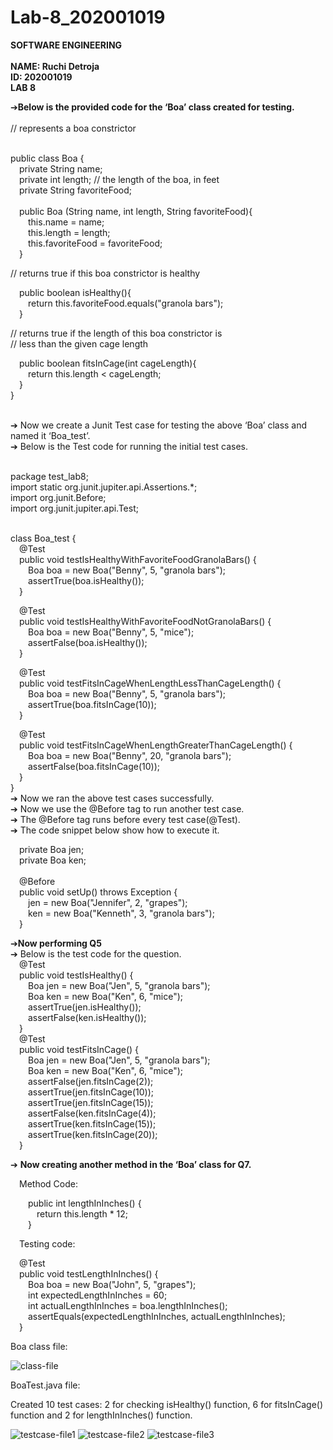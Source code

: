 # Lab-8_202001019

**SOFTWARE ENGINEERING</br></br>
NAME: Ruchi Detroja     
ID: 202001019     
LAB 8**

➔**Below is the provided code for the ‘Boa’ class created for testing.**</br></br>
// represents a boa constrictor</br></br>

public class Boa {</br>
&emsp;private String name;</br>
&emsp;private int length; // the length of the boa, in feet</br>
&emsp;private String favoriteFood;</br></br>
&emsp;public Boa (String name, int length, String favoriteFood){</br>
&emsp;&emsp;this.name = name;</br>
&emsp;&emsp;this.length = length;</br>
&emsp;&emsp;this.favoriteFood = favoriteFood;</br>
&emsp;}</br>

// returns true if this boa constrictor is healthy</br>

&emsp;public boolean isHealthy(){</br>
&emsp;&emsp;return this.favoriteFood.equals("granola bars");</br>
&emsp;}</br>

// returns true if the length of this boa constrictor is</br>
// less than the given cage length</br>

&emsp;public boolean fitsInCage(int cageLength){</br>
&emsp;&emsp;return this.length < cageLength;</br>
&emsp;}</br>
}</br></br>

➔ Now we create a Junit Test case for testing the above ‘Boa’ class and named it ‘Boa_test’.</br>
➔ Below is the Test code for running the initial test cases.</br></br>

package test_lab8;</br>
import static org.junit.jupiter.api.Assertions.*;</br>
import org.junit.Before;</br>
import org.junit.jupiter.api.Test;</br></br>

class Boa_test {</br>
&emsp;@Test</br>
&emsp;public void testIsHealthyWithFavoriteFoodGranolaBars() {</br>
&emsp;&emsp;Boa boa = new Boa("Benny", 5, "granola bars");</br>
&emsp;&emsp;assertTrue(boa.isHealthy());</br>
&emsp;}</br>

&emsp;@Test</br>
&emsp;public void testIsHealthyWithFavoriteFoodNotGranolaBars() {</br>
&emsp;&emsp;Boa boa = new Boa("Benny", 5, "mice");</br>
&emsp;&emsp;assertFalse(boa.isHealthy());</br>
&emsp;}</br>

&emsp;@Test</br>
&emsp;public void testFitsInCageWhenLengthLessThanCageLength() {</br>
&emsp;&emsp;Boa boa = new Boa("Benny", 5, "granola bars");</br>
&emsp;&emsp;assertTrue(boa.fitsInCage(10));</br>
&emsp;}</br>

&emsp;@Test</br>
&emsp;public void testFitsInCageWhenLengthGreaterThanCageLength() {</br>
&emsp;&emsp;Boa boa = new Boa("Benny", 20, "granola bars");</br>
&emsp;&emsp;assertFalse(boa.fitsInCage(10));</br>
&emsp;}</br>
}</br>
➔ Now we ran the above test cases successfully.</br>
➔ Now we use the @Before tag to run another test case.</br>
➔ The @Before tag runs before every test case(@Test).</br>
➔ The code snippet below show how to execute it.</br>

&emsp;private Boa jen;</br>
&emsp;private Boa ken;</br></br>
&emsp;@Before</br>
&emsp;public void setUp() throws Exception {</br>
&emsp;&emsp;jen = new Boa("Jennifer", 2, "grapes");</br>
&emsp;&emsp;ken = new Boa("Kenneth", 3, "granola bars");</br>
&emsp;}</br>

➔**Now performing Q5**</br>
➔ Below is the test code for the question.</br>
&emsp;@Test</br>
&emsp;public void testIsHealthy() {</br>
&emsp;&emsp;Boa jen = new Boa("Jen", 5, "granola bars");</br>
&emsp;&emsp;Boa ken = new Boa("Ken", 6, "mice");</br>
&emsp;&emsp;assertTrue(jen.isHealthy());</br>
&emsp;&emsp;assertFalse(ken.isHealthy());</br>
&emsp;}</br>
&emsp;@Test</br>
&emsp;public void testFitsInCage() {</br>
&emsp;&emsp;Boa jen = new Boa("Jen", 5, "granola bars");</br>
&emsp;&emsp;Boa ken = new Boa("Ken", 6, "mice");</br>
&emsp;&emsp;assertFalse(jen.fitsInCage(2));</br>
&emsp;&emsp;assertTrue(jen.fitsInCage(10));</br>
&emsp;&emsp;assertTrue(jen.fitsInCage(15));</br>
&emsp;&emsp;assertFalse(ken.fitsInCage(4));</br>
&emsp;&emsp;assertTrue(ken.fitsInCage(15));</br>
&emsp;&emsp;assertTrue(ken.fitsInCage(20));</br>
&emsp;}</br>

➔ **Now creating another method in the ‘Boa’ class for Q7.</br>**

&emsp;Method Code:</br>

&emsp;&emsp;public int lengthInInches() {</br>
&emsp;&emsp;&emsp;return this.length * 12;</br>
&emsp;&emsp;}</br>

&emsp;Testing code:</br>

&emsp;@Test</br>
&emsp;public void testLengthInInches() {</br>
&emsp;&emsp;Boa boa = new Boa("John", 5, "grapes");</br>
&emsp;&emsp;int expectedLengthInInches = 60;</br>
&emsp;&emsp;int actualLengthInInches = boa.lengthInInches();</br>
&emsp;&emsp;assertEquals(expectedLengthInInches, actualLengthInInches);</br>
&emsp;}

Boa class file: 

![class-file](https://user-images.githubusercontent.com/123498746/233034210-b456f973-e55e-44ab-ba94-4f02d7e859e3.png)

BoaTest.java file:

Created 10 test cases: 2 for checking isHealthy() function, 6 for fitsInCage() function and 2 for lengthInInches() function.

![testcase-file1](https://user-images.githubusercontent.com/123498746/233034269-44bc05d3-e667-4323-923a-1052a753a2f9.png)
![testcase-file2](https://user-images.githubusercontent.com/123498746/233034317-9928381c-42e4-431e-8857-112d0b86aaf7.png)
![testcase-file3](https://user-images.githubusercontent.com/123498746/233034351-d017bd7f-5017-40d1-9be3-6b6532293daf.png)
